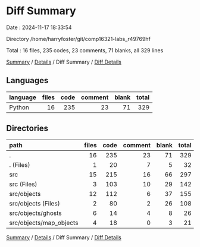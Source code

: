 # Diff Summary

Date : 2024-11-17 18:33:54

Directory /home/harryfoster/git/comp16321-labs_r49769hf

Total : 16 files,  235 codes, 23 comments, 71 blanks, all 329 lines

[Summary](results.md) / [Details](details.md) / Diff Summary / [Diff Details](diff-details.md)

## Languages
| language | files | code | comment | blank | total |
| :--- | ---: | ---: | ---: | ---: | ---: |
| Python | 16 | 235 | 23 | 71 | 329 |

## Directories
| path | files | code | comment | blank | total |
| :--- | ---: | ---: | ---: | ---: | ---: |
| . | 16 | 235 | 23 | 71 | 329 |
| . (Files) | 1 | 20 | 7 | 5 | 32 |
| src | 15 | 215 | 16 | 66 | 297 |
| src (Files) | 3 | 103 | 10 | 29 | 142 |
| src/objects | 12 | 112 | 6 | 37 | 155 |
| src/objects (Files) | 2 | 80 | 2 | 26 | 108 |
| src/objects/ghosts | 6 | 14 | 4 | 8 | 26 |
| src/objects/map_objects | 4 | 18 | 0 | 3 | 21 |

[Summary](results.md) / [Details](details.md) / Diff Summary / [Diff Details](diff-details.md)